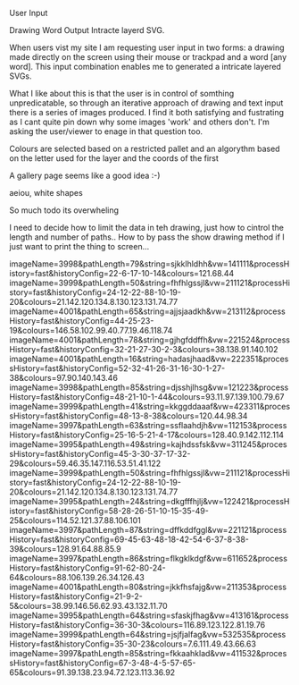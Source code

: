 
User Input

Drawing
Word
Output Intracte layerd SVG.

When users vist my site I am requesting user input in two forms: a drawing made directly on the screen using their mouse or trackpad and a word [any word]. This input combination enables me to generated a intricate layered SVGs.

What I like about this is that the user is in control of somthing unpredicatable, so through an iterative approach of drawing and text input there is a series of images produced. I find it both satisfying and fustrating as I cant quite pin down why some images 'work' and others don't. I'm asking the user/viewer to enage in that question too.

Colours are selected based on a restricted pallet and an algorythm based on the letter used for the layer and the coords of the first

A gallery page seems like a good idea :-)

aeiou, white shapes

So much todo its overwheling

I need to decide how to limit the data in teh drawing, just how to cintrol the length and number of paths..
How to by pass the show drawing method if I just want to print the thing to screen...


imageName=3998&pathLength=79&string=sjkklhldhh&vw=141111&processHistory=fast&historyConfig=22-6-17-10-14&colours=121.68.44
imageName=3999&pathLength=50&string=fhfhlgssjl&vw=211121&processHistory=fast&historyConfig=24-12-22-88-10-19-20&colours=21.142.120.134.8.130.123.131.74.77
imageName=4001&pathLength=65&string=ajjsjaadkh&vw=213112&processHistory=fast&historyConfig=44-25-23-19&colours=146.58.102.99.40.77.19.46.118.74
imageName=4001&pathLength=78&string=gjhgfddffh&vw=221524&processHistory=fast&historyConfig=32-21-27-30-2-3&colours=38.138.91.140.102
imageName=4001&pathLength=16&string=hadasjhaad&vw=222351&processHistory=fast&historyConfig=52-32-41-26-31-16-30-1-27-38&colours=97.90.140.143.46
imageName=3998&pathLength=85&string=djsshjlhsg&vw=121223&processHistory=fast&historyConfig=48-21-10-1-44&colours=93.11.97.139.100.79.67
imageName=3999&pathLength=41&string=kkggddaaaf&vw=423311&processHistory=fast&historyConfig=48-13-8-38&colours=120.44.98.34
imageName=3997&pathLength=63&string=ssflaahdjh&vw=112153&processHistory=fast&historyConfig=25-16-5-21-4-17&colours=128.40.9.142.112.114
imageName=3995&pathLength=49&string=kajhdssfsk&vw=311245&processHistory=fast&historyConfig=45-3-30-37-17-32-29&colours=59.46.35.147.116.53.51.41.122
imageName=3999&pathLength=50&string=fhfhlgssjl&vw=211121&processHistory=fast&historyConfig=24-12-22-88-10-19-20&colours=21.142.120.134.8.130.123.131.74.77
imageName=3995&pathLength=24&string=dkgfffhjlj&vw=122421&processHistory=fast&historyConfig=58-28-26-51-10-15-35-49-25&colours=114.52.121.37.88.106.101
imageName=3997&pathLength=87&string=dffkddfggl&vw=221121&processHistory=fast&historyConfig=69-45-63-48-18-42-54-6-37-8-38-39&colours=128.91.64.88.85.9
imageName=3997&pathLength=86&string=flkgklkdgf&vw=611652&processHistory=fast&historyConfig=91-62-80-24-64&colours=88.106.139.26.34.126.43
imageName=4001&pathLength=80&string=jkkfhsfajg&vw=211353&processHistory=fast&historyConfig=21-9-2-5&colours=38.99.146.56.62.93.43.132.11.70
imageName=3995&pathLength=64&string=sfaskjfhag&vw=413161&processHistory=fast&historyConfig=36-30-3&colours=116.89.123.122.81.19.76
imageName=3999&pathLength=64&string=jsjfjalfag&vw=532535&processHistory=fast&historyConfig=35-30-23&colours=7.6.111.49.43.66.63
imageName=3997&pathLength=85&string=fkkaahklad&vw=411532&processHistory=fast&historyConfig=67-3-48-4-5-57-65-65&colours=91.39.138.23.94.72.123.113.36.92

